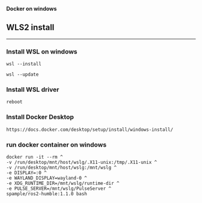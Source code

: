 __Docker on windows__

## WLS2 install
------
### Install WSL on windows
```
wsl --install

wsl --update
```
### Install WSL driver
```
reboot
```
### Install Docker Desktop
```
https://docs.docker.com/desktop/setup/install/windows-install/

```

### run docker container on windows
```
docker run -it --rm ^
-v /run/desktop/mnt/host/wslg/.X11-unix:/tmp/.X11-unix ^
-v /run/desktop/mnt/host/wslg:/mnt/wslg ^
-e DISPLAY=:0 ^
-e WAYLAND_DISPLAY=wayland-0 ^
-e XDG_RUNTIME_DIR=/mnt/wslg/runtime-dir ^
-e PULSE_SERVER=/mnt/wslg/PulseServer ^
spample/ros2-humble:1.1.0 bash 
```
